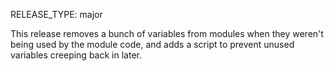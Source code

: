RELEASE_TYPE: major

This release removes a bunch of variables from modules when they weren't
being used by the module code, and adds a script to prevent unused variables
creeping back in later.